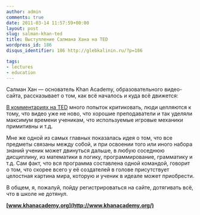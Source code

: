 ```yaml
---
author: admin
comments: true
date: 2011-03-14 11:57:59+00:00
layout: post
slug: salman-khan-ted
title: Выступление Салмана Хана на TED
wordpress_id: 186
disqus_identifier: 186 http://glebkalinin.ru/?p=186

tags:
- lectures
- education
---
```


Салман Хан — основатель Khan Academy, образовательного видео-сайта, рассказывает о том, как всё началось и куда всё движется:



[В комментариях на TED](http://www.ted.com/talks/salman_khan_let_s_use_video_to_reinvent_education.html) много попыток критиковать, люди цепляются к тому, что видео уже не ново, что хорошие преподаватели и так уделяли максимум времени ученикам, что используемые игровые механики примитивны и т.д. 

Мне же одной из самых главных показалась идея о том, что все предметы связаны между собой, и при освоении того или иного набора знаний ученик может двинуться дальше, в любую соседнюю дисциплину, из математики в логику, программирование, грамматику и т.д.  Сам факт, что вся программа составлена одной командой, говорит о том, что скорее всего у её создателей в голове присутствует целостная картина мира, которую и ученик в идеале может приобрести. 

В общем, я, пожалуй, пойду регистрироваться на сайте, дотягивать всё, что в школе не дотянул.

**[www.khanacademy.org](http://www.khanacademy.org/)**
